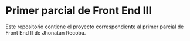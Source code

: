 # Primer parcial de Front End  III

Este repositorio contiene el proyecto correspondiente al primer parcial de Front End II de Jhonatan Recoba.